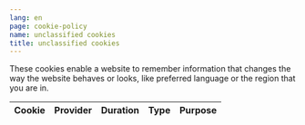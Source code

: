 ```yaml
---
lang: en
page: cookie-policy
name: unclassified cookies
title: unclassified cookies
---
```


These cookies enable a website to remember information that changes the way the website behaves or looks, like preferred language or the region that you are in.

Cookie        | Provider      | Duration   | Type | Purpose                                                   
------------- | ------------- | ---------- | ---- | ----------------------------------------------------------
